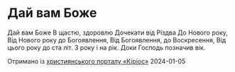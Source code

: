 Дай вам Боже
================================================================

Дай вам Боже
В щастю, здоровлю
Дочекати від Різдва
До Нового року,
Від Нового року до Богоявлення,
Від Богоявлення, до Воскресення,
Від цього року до ста літ.
З року і на рік.
Доки Господь позначив вік.


[джерело]: https://kyrios.org.ua/literature/vinchuvannya/11462-daj-vam-bozhe-tekst-vinshuvannja.html

Отримано із [християнського порталу «Кіріос»][джерело]
2024-01-05

[коли]: Святвечір
